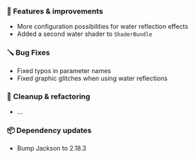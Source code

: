 ### 🚀 Features & improvements

- More configuration possibilities for water reflection effects
- Added a second water shader to `ShaderBundle`

### 🪛 Bug Fixes

- Fixed typos in parameter names
- Fixed graphic glitches when using water reflections

### 🧽 Cleanup & refactoring

- ...

### 📦 Dependency updates

- Bump Jackson to 2.18.3